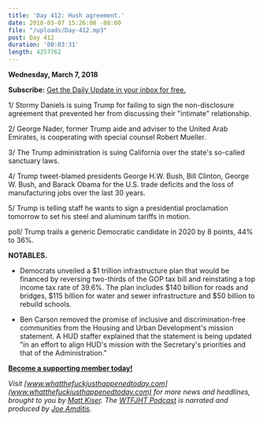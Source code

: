 ```yaml
---
title: 'Day 412: Hush agreement.'
date: 2018-03-07 15:26:00 -08:00
file: "/uploads/Day-412.mp3"
post: Day 412
duration: '00:03:31'
length: 4257762
---
```


**Wednesday, March 7, 2018**

**Subscribe:** [Get the Daily Update in your inbox for free.](https://whatthefuckjusthappenedtoday.com/subscribe/)

1/ Stormy Daniels is suing Trump for failing to sign the non-disclosure agreement that prevented her from discussing their "intimate" relationship.

2/ George Nader, former Trump aide and adviser to the United Arab Emirates, is cooperating with special counsel Robert Mueller.

3/ The Trump administration is suing California over the state's so-called sanctuary laws.

4/ Trump tweet-blamed presidents George H.W. Bush, Bill Clinton, George W. Bush, and Barack Obama for the U.S. trade deficits and the loss of manufacturing jobs over the last 30 years.

5/ Trump is telling staff he wants to sign a presidential proclamation tomorrow to set his steel and aluminum tariffs in motion.

poll/ Trump trails a generic Democratic candidate in 2020 by 8 points, 44% to 36%.

**NOTABLES.**

* Democrats unveiled a $1 trillion infrastructure plan that would be financed by reversing two-thirds of the GOP tax bill and reinstating a top income tax rate of 39.6%. The plan includes $140 billion for roads and bridges, $115 billion for water and sewer infrastructure and $50 billion to rebuild schools.

* Ben Carson removed the promise of inclusive and discrimination-free communities from the Housing and Urban Development's mission statement. A HUD staffer explained that the statement is being updated "in an effort to align HUD's mission with the Secretary's priorities and that of the Administration."

**[Become a supporting member today!](https://whatthefuckjusthappenedtoday.com/membership/?utm_source=2017\+Donors&utm_campaign=8dccd905d9-&utm_medium=email&utm_term=0_3bd36f654c-8dccd905d9-169730397)**

*Visit [www.whatthefuckjusthappenedtoday.com](www.whatthefuckjusthappenedtoday.com) for more news and headlines, brought to you by [Matt Kiser](https://twitter.com/Matt_Kiser). The [WTFJHT Podcast](https://whatthefuckjusthappenedtoday.com/podcasts/) is narrated and produced by [Joe Amditis](https://twitter.com/jsamditis).*